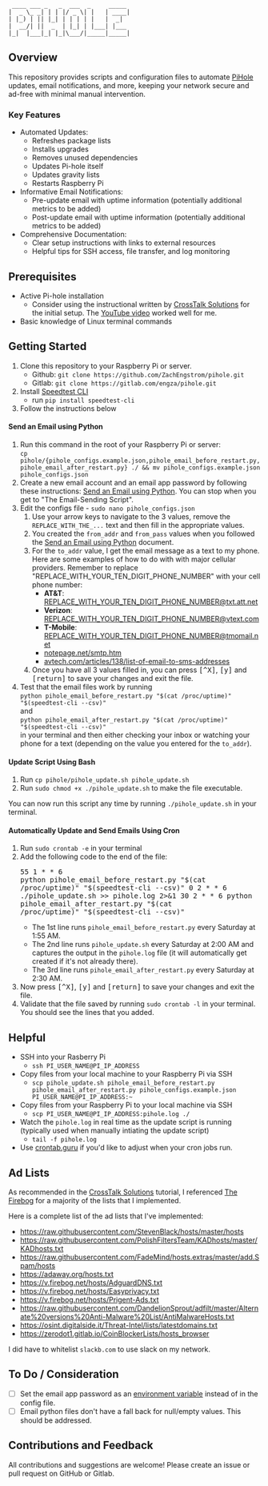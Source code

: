 ```
 ____ ___ _   _  ___  _     _____
|  _ \_ _| | | |/ _ \| |   | ____|
| |_) | || |_| | | | | |   |  _|
|  __/| ||  _  | |_| | |___| |___
|_|  |___|_| |_|\___/|_____|_____|
```

## Overview

This repository provides scripts and configuration files to automate [PiHole](https://docs.pi-hole.net/) updates, email notifications, and more, keeping your network secure and ad-free with minimal manual intervention.

### Key Features

- Automated Updates:
   - Refreshes package lists
   - Installs upgrades
   - Removes unused dependencies
   - Updates Pi-hole itself
   - Updates gravity lists
   - Restarts Raspberry Pi
- Informative Email Notifications:
   - Pre-update email with uptime information (potentially additional metrics to be added)
   - Post-update email with uptime information (potentially additional metrics to be added)
- Comprehensive Documentation:
   - Clear setup instructions with links to external resources
   - Helpful tips for SSH access, file transfer, and log monitoring

## Prerequisites

- Active Pi-hole installation
   - Consider using the instructional written by [CrossTalk Solutions](https://www.crosstalksolutions.com/the-worlds-greatest-pi-hole-and-unbound-tutorial-2023/) for the initial setup. The [YouTube video](https://youtu.be/cE21YjuaB6o) worked well for me.
- Basic knowledge of Linux terminal commands

## Getting Started

1. Clone this repository to your Raspberry Pi or server.
   - Github: `git clone https://github.com/ZachEngstrom/pihole.git`
   - Gitlab: `git clone https://gitlab.com/engza/pihole.git`
1. Install [Speedtest CLI](https://github.com/sivel/speedtest-cli)
   - run `pip install speedtest-cli`
1. Follow the instructions below

#### Send an Email using Python

1. Run this command in the root of your Raspberry Pi or server:<br>`cp pihole/{pihole_configs.example.json,pihole_email_before_restart.py,pihole_email_after_restart.py} ./ && mv pihole_configs.example.json pihole_configs.json`
1. Create a new email account and an email app password by following these instructions: [Send an Email using Python](./docs/smtp.md). You can stop when you get to "The Email-Sending Script".
1. Edit the configs file - `sudo nano pihole_configs.json`
   1. Use your arrow keys to navigate to the 3 values, remove the `REPLACE_WITH_THE_...` text and then fill in the appropriate values.
   1. You created the `from_addr` and `from_pass` values when you followed the [Send an Email using Python](./docs/smtp.md) document.
   1. For the `to_addr` value, I get the email message as a text to my phone. Here are some examples of how to do with with major cellular providers. Remember to replace "REPLACE_WITH_YOUR_TEN_DIGIT_PHONE_NUMBER" with your cell phone number:
      - **AT&T**: REPLACE_WITH_YOUR_TEN_DIGIT_PHONE_NUMBER@txt.att.net
      - **Verizon**: REPLACE_WITH_YOUR_TEN_DIGIT_PHONE_NUMBER@vtext.com
      - **T-Mobile**: REPLACE_WITH_YOUR_TEN_DIGIT_PHONE_NUMBER@tmomail.net
      - [notepage.net/smtp.htm](https://www.notepage.net/smtp.htm)
      - [avtech.com/articles/138/list-of-email-to-sms-addresses](https://avtech.com/articles/138/list-of-email-to-sms-addresses/)
   1. Once you have all 3 values filled in, you can press <kbd>[^X]</kbd>, <kbd>[y]</kbd> and <kbd>[return]</kbd> to save your changes and exit the file.
1. Test that the email files work by running<br>`python pihole_email_before_restart.py "$(cat /proc/uptime)" "$(speedtest-cli --csv)"`<br>and<br>`python pihole_email_after_restart.py "$(cat /proc/uptime)" "$(speedtest-cli --csv)"`<br>in your terminal and then either checking your inbox or watching your phone for a text (depending on the value you entered for the `to_addr`).

#### Update Script Using Bash

1. Run `cp pihole/pihole_update.sh pihole_update.sh`
1. Run `sudo chmod +x ./pihole_update.sh` to make the file executable.

You can now run this script any time by running `./pihole_update.sh` in your terminal.

#### Automatically Update and Send Emails Using Cron

1. Run `sudo crontab -e` in your terminal
1. Add the following code to the end of the file:<br><pre>55 1 * * 6 python pihole\_email\_before\_restart.py "$(cat /proc/uptime)" "$(speedtest-cli --csv)"
0 2 * * 6 ./pihole_update.sh >> pihole.log 2>&1
30 2 * * 6 python pihole\_email\_after\_restart.py "$(cat /proc/uptime)" "$(speedtest-cli --csv)"</pre>
   - The 1st line runs `pihole_email_before_restart.py` every Saturday at 1:55 AM.
   - The 2nd line runs `pihole_update.sh` every Saturday at 2:00 AM and captures the output in the `pihole.log` file (it will automatically get created if it's not already there).
   - The 3rd line runs `pihole_email_after_restart.py` every Saturday at 2:30 AM.
1. Now press <kbd>[^X]</kbd>, <kbd>[y]</kbd> and <kbd>[return]</kbd> to save your changes and exit the file.
1. Validate that the file saved by running `sudo crontab -l` in your terminal. You should see the lines that you added.

## Helpful

- SSH into your Rasberry Pi
   - `ssh PI_USER_NAME@PI_IP_ADDRESS`
- Copy files from your local machine to your Raspberry Pi via SSH
   - `scp pihole_update.sh pihole_email_before_restart.py pihole_email_after_restart.py pihole_configs.example.json PI_USER_NAME@PI_IP_ADDRESS:~`
- Copy files from your Raspberry Pi to your local machine via SSH
   - `scp PI_USER_NAME@PI_IP_ADDRESS:pihole.log ./`
- Watch the `pihole.log` in real time as the update script is running (typically used when manually intiating the update script)
   - `tail -f pihole.log`
- Use [crontab.guru](https://crontab.guru/) if you'd like to adjust when your cron jobs run.

## Ad Lists

As recommended in the [CrossTalk Solutions](https://www.crosstalksolutions.com/the-worlds-greatest-pi-hole-and-unbound-tutorial-2023/) tutorial, I referenced [The Firebog](https://firebog.net/) for a majority of the lists that I implemented.

Here is a complete list of the ad lists that I've implemented:
- <https://raw.githubusercontent.com/StevenBlack/hosts/master/hosts>
- <https://raw.githubusercontent.com/PolishFiltersTeam/KADhosts/master/KADhosts.txt>
- <https://raw.githubusercontent.com/FadeMind/hosts.extras/master/add.Spam/hosts>
- <https://adaway.org/hosts.txt>
- <https://v.firebog.net/hosts/AdguardDNS.txt>
- <https://v.firebog.net/hosts/Easyprivacy.txt>
- <https://v.firebog.net/hosts/Prigent-Ads.txt>
- <https://raw.githubusercontent.com/DandelionSprout/adfilt/master/Alternate%20versions%20Anti-Malware%20List/AntiMalwareHosts.txt>
- <https://osint.digitalside.it/Threat-Intel/lists/latestdomains.txt>
- <https://zerodot1.gitlab.io/CoinBlockerLists/hosts_browser>

I did have to whitelist `slackb.com` to use slack on my network.

## To Do / Consideration

- [ ] Set the email app password as an [environment variable](https://networkdirection.net/python/resources/env-variable/) instead of in the config file.
- [ ] Email python files don't have a fall back for null/empty values. This should be addressed.

## Contributions and Feedback

All contributions and suggestions are welcome! Please create an issue or pull request on GitHub or Gitlab.